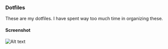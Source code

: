 ### Dotfiles

These are my dotfiles.
I have spent way too much time in organizing these.

#### Screenshot
![Alt text](/images/screenshot.png')
